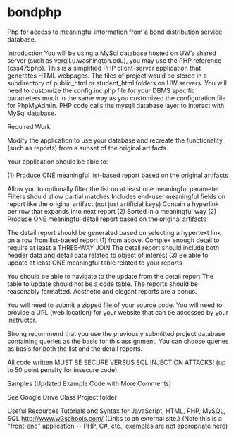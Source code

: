 # bondphp
Php for access to meaningful information from a bond distribution service database.


Introduction
You will be using a MySql database hosted on UW’s shared server (such as vergil.u.washington.edu), you may use the PHP reference (css475php). This is a simplified PHP client-server application that generates HTML webpages. The files of project would be stored in a subdirectory of public_html or student_html folders on UW servers. You will need to customize the config.inc.php file for your DBMS specific parameters much in the same way as you customized the configuration file for PhpMyAdmin. PHP code calls the mysqli database layer to interact with MySql database.

Required Work

Modify the application to use your database and recreate the functionality (such as reports) from a subset of the original artifacts.

Your application should be able to:

(1) Produce ONE meaningful list-based report based on the original artifacts

Allow you to optionally filter the list on at least one meaningful parameter
Filters should allow partial matches
Includes end-user meaningful fields on report like the original artifact (not just artificial keys)
Contain a hyperlink per row that expands into next report (2)
Sorted in a meaningful way
(2) Produce ONE meaningful detail report based on the original artifacts

The detail report should be generated based on selecting a hypertext link on a row from list-based report (1) from above.
Complex enough detail to require at least a THREE-WAY JOIN
The detail report should include both header data and detail data related to object of interest
(3) Be able to update at least ONE meaningful table related to your reports

You should be able to navigate to the update from the detail report
The table to update should not be a code table.
The reports should be reasonably formatted. Aesthetic and elegant reports are a bonus. 

You will need to submit a zipped file of your source code. You will need to provide a URL (web location) for your website that can be accessed by your instructor.

Strong recommend that you use the previously submitted project database containing queries as the basis for this assignment. You can choose queries as basis for both the list and the detail reports.

All code written MUST BE SECURE VERSUS SQL INJECTION ATTACKS! (up to 50 point penalty for insecure code).

Samples
(Updated Example Code with More Comments)

See Google Drive Class Project folder

Useful Resources
Tutorials and Syntax for JavaScript, HTML, PHP, MySQL, SQL
http://www.w3schools.com/ (Links to an external site.)
(Note this is a "front-end" application -- PHP, C#, etc., examples are not appropriate here)

